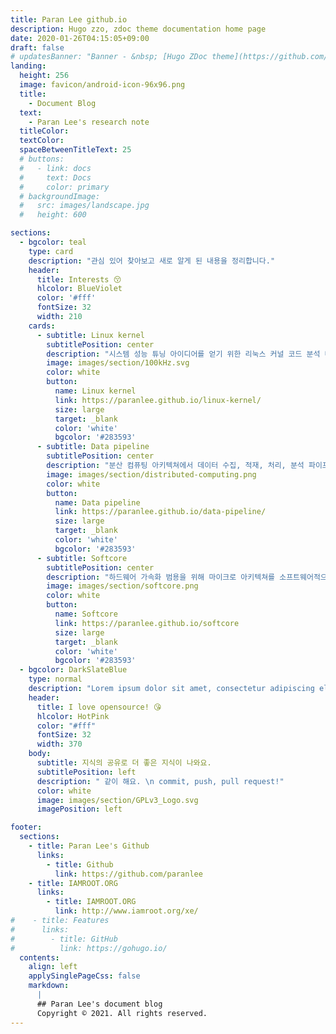 ```yaml
---
title: Paran Lee github.io
description: Hugo zzo, zdoc theme documentation home page
date: 2020-01-26T04:15:05+09:00
draft: false
# updatesBanner: "Banner - &nbsp; [Hugo ZDoc theme](https://github.com/zzossig/hugo-theme-zdoc) &nbsp; just arrived"
landing:
  height: 256
  image: favicon/android-icon-96x96.png
  title:
    - Document Blog
  text:
    - Paran Lee's research note
  titleColor:
  textColor:
  spaceBetweenTitleText: 25
  # buttons:
  #   - link: docs
  #     text: Docs
  #     color: primary
  # backgroundImage: 
  #   src: images/landscape.jpg
  #   height: 600

sections:
  - bgcolor: teal
    type: card
    description: "관심 있어 찾아보고 새로 알게 된 내용을 정리합니다."
    header: 
      title: Interests 😚
      hlcolor: BlueViolet
      color: '#fff'
      fontSize: 32
      width: 210 
    cards:
      - subtitle: Linux kernel
        subtitlePosition: center
        description: "시스템 성능 튜닝 아이디어를 얻기 위한 리눅스 커널 코드 분석 내용을 정리하는 스터디 노트입니다."
        image: images/section/100kHz.svg
        color: white
        button: 
          name: Linux kernel
          link: https://paranlee.github.io/linux-kernel/
          size: large
          target: _blank
          color: 'white'
          bgcolor: '#283593'
      - subtitle: Data pipeline
        subtitlePosition: center
        description: "분산 컴퓨팅 아키텍쳐에서 데이터 수집, 적재, 처리, 분석 파이프라인 관련 연구 노트입니다. \n이파란 커리어의 메인 도메인입니다."
        image: images/section/distributed-computing.png
        color: white
        button: 
          name: Data pipeline
          link: https://paranlee.github.io/data-pipeline/
          size: large
          target: _blank
          color: 'white'
          bgcolor: '#283593'
      - subtitle: Softcore
        subtitlePosition: center
        description: "하드웨어 가속화 범용을 위해 마이크로 아키텍쳐를 소프트웨어적으로 다루는 연구 노트입니다."
        image: images/section/softcore.png
        color: white
        button: 
          name: Softcore
          link: https://paranlee.github.io/softcore
          size: large
          target: _blank
          color: 'white'
          bgcolor: '#283593'
  - bgcolor: DarkSlateBlue
    type: normal
    description: "Lorem ipsum dolor sit amet, consectetur adipiscing elit. Fusce id eleifend erat. Integer eget mattis augue. Suspendisse semper laoreet tortor sed convallis. Nulla ac euismod lorem"
    header:
      title: I love opensource! 😘
      hlcolor: HotPink 
      color: "#fff"
      fontSize: 32
      width: 370
    body:
      subtitle: 지식의 공유로 더 좋은 지식이 나와요.
      subtitlePosition: left
      description: " 같이 해요. \n commit, push, pull request!"
      color: white
      image: images/section/GPLv3_Logo.svg
      imagePosition: left

footer:
  sections:
    - title: Paran Lee's Github
      links:
        - title: Github
          link: https://github.com/paranlee
    - title: IAMROOT.ORG
      links:
        - title: IAMROOT.ORG
          link: http://www.iamroot.org/xe/
#    - title: Features
#      links:
#        - title: GitHub
#          link: https://gohugo.io/
  contents: 
    align: left
    applySinglePageCss: false
    markdown:
      |
      ## Paran Lee's document blog
      Copyright © 2021. All rights reserved.
---
```

